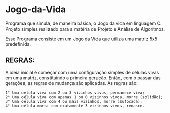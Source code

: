 # Jogo-da-Vida
Programa que simula, de maneira básica, o Jogo da vida em linguagem C. Projeto simples realizado para a matéria de Projeto e Análise de Algoritmos.

Esse Programa consiste em um Jogo da Vida que utiliza uma matriz 5x5 predefinida. 

REGRAS:
-
A ideia inicial é começar com uma configuração simples de células vivas em uma matriz, constituindo a primeira geração. Então, com o passar das gerações, as regras de mudança são aplicadas. 
As regras são:

    1° Uma célula viva com 2 ou 3 vizinhos vivos, permanece viva;
    2° Uma célula viva com apenas 1 ou 0 vizinhos vivos, morre (solidão);
    3° Uma célula viva com 4 ou mais vizinhos, morre (sufocada);
    4° Uma célula morta com exatamente 3 vizinhos vivos, renasce.
